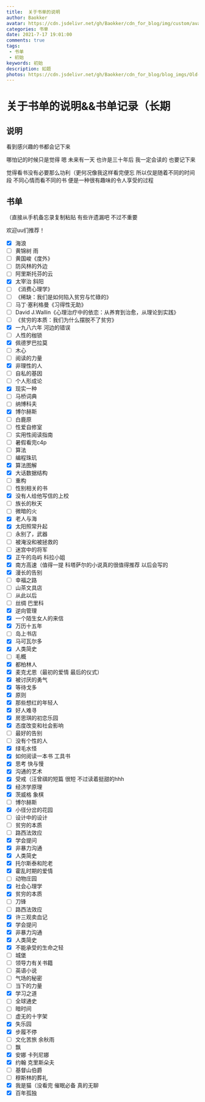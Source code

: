 ```yaml
---
title:  关于书单的说明
author: Baokker
avatar: https://cdn.jsdelivr.net/gh/Baokker/cdn_for_blog/img/custom/avatar.jpg
categories: 书单
date: 2021-7-17 19:01:00
comments: true
tags: 
 - 书单
 - 初始
keywords: 初始
description: 如题
photos: https://cdn.jsdelivr.net/gh/Baokker/cdn_for_blog/blog_imgs/Old-Book-Stack.jpg
---
```


# 关于书单的说明&&书单记录（长期

## 说明

看到感兴趣的书都会记下来

哪怕记的时候只是觉得 嗯 未来有一天 也许是三十年后 我一定会读的 也要记下来

觉得看书没有必要那么功利（更何况像我这样看完便忘  所以仅是随着不同的时间段 不同心情而看不同的书 便是一种很有趣味的令人享受的过程



## 书单

（直接从手机备忘录复制粘贴 有些许遗漏吧 不过不重要

欢迎uu们推荐！

- [x] 海浪
- [ ] 黄锦树 雨
- [ ] 黄国峻《度外》
- [ ] 防风林的外边
- [ ] 阿里斯托芬的云
- [x] 太宰治 斜阳
- [ ] 《消费心理学》
- [ ] 《稀缺：我们是如何陷入贫穷与忙碌的》
- [ ] 马丁·塞利格曼《习得性无助》
- [ ] David J.Wallin《心理治疗中的依恋：从养育到治愈，从理论到实践》
- [ ] 《贫穷的本质：我们为什么摆脱不了贫穷》
- [x] 一九八六年 河边的错误
- [ ] 人性的枷锁
- [x] 佩德罗巴拉莫
- [ ] 木心
- [ ] 阅读的力量
- [x] 非理性的人
- [ ] 自私的基因
- [ ] 个人形成论
- [x] 现实一种
- [ ] 马桥词典
- [ ] 纳博科夫
- [x] 博尔赫斯
- [ ] 白鹿原
- [ ] 性爱自修室
- [ ] 实用性阅读指南
- [ ] 暑假看完c4p
- [ ] 算法
- [ ] 编程珠玑
- [x] 算法图解
- [x] 大话数据结构
- [ ] 重构
- [ ] 性别相关的书
- [x] 没有人给他写信的上校
- [ ] 族长的秋天
- [ ] 微暗的火
- [x] 老人与海
- [x] 太阳照常升起
- [ ] 永别了，武器
- [ ] 被淹没和被拯救的
- [ ] 迷宫中的将军
- [x] 正午的岛屿 科拉小姐
- [x] ‌南方高速（值得一提 科塔萨尔的小说真的很值得推荐 以后会写的
- [x] ‌漫长的告别
- [ ] ‌幸福之路
- [ ] ‌山茶文具店
- [ ] ‌从此以后
- [ ] ‌丝绸 巴里科
- [x] ‌逆向管理
- [x] ‌一个陌生女人的来信
- [x] ‌万历十五年
- [ ] ‌岛上书店
- [x] ‌马可瓦尔多
- [x] ‌人类简史
- [ ] ‌毛概
- [x] ‌都柏林人
- [x] ‌麦克尤恩（最初的爱情 最后的仪式）
- [x] ‌被讨厌的勇气
- [x] ‌等待戈多
- [x] ‌原则
- [x] ‌那些想红的年轻人
- [x] ‌好人难寻
- [x] ‌房思琪的初恋乐园
- [x] ‌态度改变和社会影响
- [ ] ‌最好的告别
- [ ] ‌没有个性的人
- [x] ‌绿毛水怪
- [x] ‌如何阅读一本书 工具书
- [x] ‌思考 快与慢
- [x] ‌沟通的艺术
- [x] ‌受戒（汪曾祺的短篇 很短 不过读着挺甜的hhh
- [x] ‌经济学原理
- [x] 茨威格 象棋
- [ ] 博尔赫斯
- [x] 小径分岔的花园
- [ ] 设计中的设计
- [ ] ‌贫穷的本质
- [ ] ‌路西法效应
- [x] ‌学会提问
- [x] ‌非暴力沟通
- [x] ‌人类简史
- [x] 托尔斯泰和陀老
- [x] ‌霍乱时期的爱情
- [ ] ‌动物庄园
- [x] ‌社会心理学
- [x] ‌贫穷的本质
- [ ] ‌刀锋
- [ ] ‌路西法效应
- [x] ‌许三观卖血记
- [x] 学会提问
- [x] ‌非暴力沟通
- [x] ‌人类简史
- [x] ‌不能承受的生命之轻
- [ ] 城堡
- [ ] ‌领导力有关书籍
- [ ] ‌英语小说
- [ ] ‌气场的秘密
- [ ] ‌当下的力量
- [x] ‌学习之道
- [ ] ‌全球通史
- [ ] ‌暗时间
- [ ] ‌虚无的十字架
- [x] 失乐园
- [x] ‌步履不停
- [ ] 文化苦旅 余秋雨
- [ ] ‌飘
- [x] ‌安娜 卡列尼娜
- [x] 约翰 克里斯朵夫
- [ ] ‌基督山伯爵
- [ ] ‌穆斯林的葬礼
- [x] ‌我是猫（没看完 催眠必备 真的无聊
- [x] ‌百年孤独